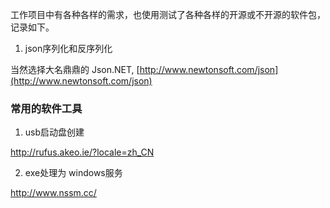 工作项目中有各种各样的需求，也使用测试了各种各样的开源或不开源的软件包，记录如下。

1.  json序列化和反序列化

当然选择大名鼎鼎的 Json.NET, [http://www.newtonsoft.com/json](http://www.newtonsoft.com/json)






### 常用的软件工具

1. usb启动盘创建

http://rufus.akeo.ie/?locale=zh_CN

2. exe处理为 windows服务

http://www.nssm.cc/
